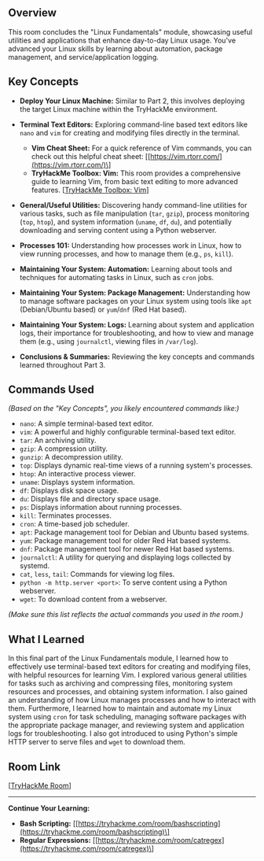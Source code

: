 ## Overview

This room concludes the "Linux Fundamentals" module, showcasing useful utilities and applications that enhance day-to-day Linux usage. You've advanced your Linux skills by learning about automation, package management, and service/application logging.

## Key Concepts

* **Deploy Your Linux Machine:** Similar to Part 2, this involves deploying the target Linux machine within the TryHackMe environment.
* **Terminal Text Editors:** Exploring command-line based text editors like `nano` and `vim` for creating and modifying files directly in the terminal.

    * **Vim Cheat Sheet:** For a quick reference of Vim commands, you can check out this helpful cheat sheet: \[[https://vim.rtorr.com/](https://vim.rtorr.com/)\]
    * **TryHackMe Toolbox: Vim:** This room provides a comprehensive guide to learning Vim, from basic text editing to more advanced features. \[[TryHackMe Toolbox: Vim](https://tryhackme.com/room/toolboxvim)\]
* **General/Useful Utilities:** Discovering handy command-line utilities for various tasks, such as file manipulation (`tar`, `gzip`), process monitoring (`top`, `htop`), and system information (`uname`, `df`, `du`), and potentially downloading and serving content using a Python webserver.
* **Processes 101:** Understanding how processes work in Linux, how to view running processes, and how to manage them (e.g., `ps`, `kill`).
* **Maintaining Your System: Automation:** Learning about tools and techniques for automating tasks in Linux, such as `cron` jobs.
* **Maintaining Your System: Package Management:** Understanding how to manage software packages on your Linux system using tools like `apt` (Debian/Ubuntu based) or `yum`/`dnf` (Red Hat based).
* **Maintaining Your System: Logs:** Learning about system and application logs, their importance for troubleshooting, and how to view and manage them (e.g., using `journalctl`, viewing files in `/var/log`).
* **Conclusions & Summaries:** Reviewing the key concepts and commands learned throughout Part 3.

## Commands Used

*(Based on the "Key Concepts", you likely encountered commands like:)*

* `nano`: A simple terminal-based text editor.
* `vim`: A powerful and highly configurable terminal-based text editor.
* `tar`: An archiving utility.
* `gzip`: A compression utility.
* `gunzip`: A decompression utility.
* `top`: Displays dynamic real-time views of a running system's processes.
* `htop`: An interactive process viewer.
* `uname`: Displays system information.
* `df`: Displays disk space usage.
* `du`: Displays file and directory space usage.
* `ps`: Displays information about running processes.
* `kill`: Terminates processes.
* `cron`: A time-based job scheduler.
* `apt`: Package management tool for Debian and Ubuntu based systems.
* `yum`: Package management tool for older Red Hat based systems.
* `dnf`: Package management tool for newer Red Hat based systems.
* `journalctl`: A utility for querying and displaying logs collected by systemd.
* `cat`, `less`, `tail`: Commands for viewing log files.
* `python -m http.server <port>`: To serve content using a Python webserver.
* `wget`: To download content from a webserver.

*(Make sure this list reflects the actual commands you used in the room.)*

## What I Learned

In this final part of the Linux Fundamentals module, I learned how to effectively use terminal-based text editors for creating and modifying files, with helpful resources for learning Vim. I explored various general utilities for tasks such as archiving and compressing files, monitoring system resources and processes, and obtaining system information. I also gained an understanding of how Linux manages processes and how to interact with them. Furthermore, I learned how to maintain and automate my Linux system using `cron` for task scheduling, managing software packages with the appropriate package manager, and reviewing system and application logs for troubleshooting. I also got introduced to using Python's simple HTTP server to serve files and `wget` to download them.

## Room Link

\[[TryHackMe Room](https://tryhackme.com/room/linuxfundamentalspart3)\]

---

**Continue Your Learning:**

* **Bash Scripting:** \[[https://tryhackme.com/room/bashscripting](https://tryhackme.com/room/bashscripting)\]
* **Regular Expressions:** \[[https://tryhackme.com/room/catregex](https://tryhackme.com/room/catregex)\]
